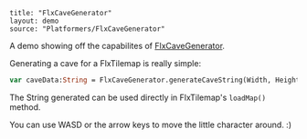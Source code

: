```
title: "FlxCaveGenerator"
layout: demo
source: "Platformers/FlxCaveGenerator"
```

A demo showing off the capabilites of [FlxCaveGenerator](https://github.com/HaxeFlixel/flixel-addons/blob/master/flixel/addons/tile/FlxCaveGenerator.hx).

Generating a cave for a FlxTilemap is really simple:

```haxe
var caveData:String = FlxCaveGenerator.generateCaveString(Width, Height, SmoothingIterations, WallRatio);
```

The String generated can be used directly in FlxTilemap's `loadMap()` method.

You can use WASD or the arrow keys to move the little character around. :)